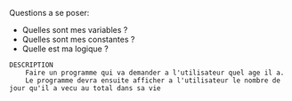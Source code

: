 Questions a se poser:

* Quelles sont mes variables ?
* Quelles sont mes constantes ?
* Quelle est ma logique ?

```
DESCRIPTION
    Faire un programme qui va demander a l'utilisateur quel age il a.
    Le programme devra ensuite afficher a l'utilisateur le nombre de jour qu'il a vecu au total dans sa vie
```